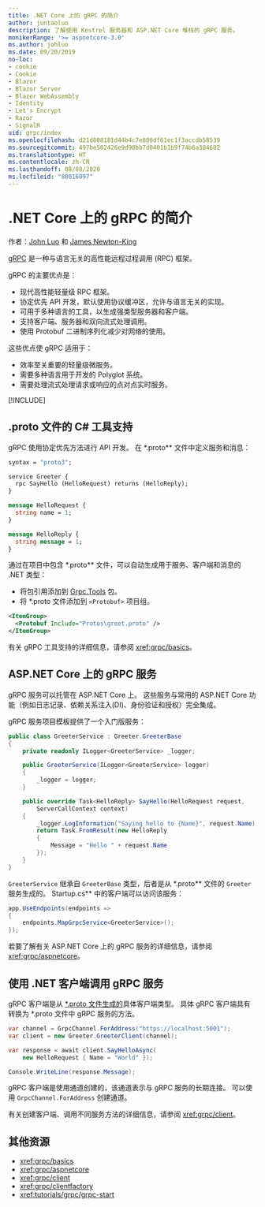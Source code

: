 ```yaml
---
title: .NET Core 上的 gRPC 的简介
author: juntaoluo
description: 了解使用 Kestrel 服务器和 ASP.NET Core 堆栈的 gRPC 服务。
monikerRange: '>= aspnetcore-3.0'
ms.author: johluo
ms.date: 09/20/2019
no-loc:
- cookie
- Cookie
- Blazor
- Blazor Server
- Blazor WebAssembly
- Identity
- Let's Encrypt
- Razor
- SignalR
uid: grpc/index
ms.openlocfilehash: d21d808181d44b4c7e800df61ec1f3accdb58539
ms.sourcegitcommit: 497be502426e9d90bb7d0401b1b9f74b6a384682
ms.translationtype: HT
ms.contentlocale: zh-CN
ms.lasthandoff: 08/08/2020
ms.locfileid: "88016097"
---
```

# <a name="introduction-to-grpc-on-net-core"></a>.NET Core 上的 gRPC 的简介

作者：[John Luo](https://github.com/juntaoluo) 和 [James Newton-King](https://twitter.com/jamesnk)

[gRPC](https://grpc.io/docs/guides/) 是一种与语言无关的高性能远程过程调用 (RPC) 框架。

gRPC 的主要优点是：
* 现代高性能轻量级 RPC 框架。
* 协定优先 API 开发，默认使用协议缓冲区，允许与语言无关的实现。
* 可用于多种语言的工具，以生成强类型服务器和客户端。
* 支持客户端、服务器和双向流式处理调用。
* 使用 Protobuf 二进制序列化减少对网络的使用。

这些优点使 gRPC 适用于：
* 效率至关重要的轻量级微服务。
* 需要多种语言用于开发的 Polyglot 系统。
* 需要处理流式处理请求或响应的点对点实时服务。

[!INCLUDE[](~/includes/gRPCazure.md)]

## <a name="c-tooling-support-for-proto-files"></a>.proto 文件的 C# 工具支持

gRPC 使用协定优先方法进行 API 开发。 在 \*.proto** 文件中定义服务和消息：

```protobuf
syntax = "proto3";

service Greeter {
  rpc SayHello (HelloRequest) returns (HelloReply);
}

message HelloRequest {
  string name = 1;
}

message HelloReply {
  string message = 1;
}
```

通过在项目中包含 \*.proto** 文件，可以自动生成用于服务、客户端和消息的 .NET 类型：

* 将包引用添加到 [Grpc.Tools](https://www.nuget.org/packages/Grpc.Tools/) 包。
* 将 \*.proto 文件添加到 `<Protobuf>` 项目组。

```xml
<ItemGroup>
  <Protobuf Include="Protos\greet.proto" />
</ItemGroup>
```

有关 gRPC 工具支持的详细信息，请参阅 <xref:grpc/basics>。

## <a name="grpc-services-on-aspnet-core"></a>ASP.NET Core 上的 gRPC 服务

gRPC 服务可以托管在 ASP.NET Core 上。 这些服务与常用的 ASP.NET Core 功能（例如日志记录、依赖关系注入(DI)、身份验证和授权）完全集成。

gRPC 服务项目模板提供了一个入门版服务：

```csharp
public class GreeterService : Greeter.GreeterBase
{
    private readonly ILogger<GreeterService> _logger;

    public GreeterService(ILogger<GreeterService> logger)
    {
        _logger = logger;
    }

    public override Task<HelloReply> SayHello(HelloRequest request,
        ServerCallContext context)
    {
        _logger.LogInformation("Saying hello to {Name}", request.Name);
        return Task.FromResult(new HelloReply 
        {
            Message = "Hello " + request.Name
        });
    }
}
```

`GreeterService` 继承自 `GreeterBase` 类型，后者是从 \*.proto** 文件的 `Greeter` 服务生成的。 Startup.cs** 中的客户端可以访问该服务：

```csharp
app.UseEndpoints(endpoints =>
{
    endpoints.MapGrpcService<GreeterService>();
});
```

若要了解有关 ASP.NET Core 上的 gRPC 服务的详细信息，请参阅 <xref:grpc/aspnetcore>。

## <a name="call-grpc-services-with-a-net-client"></a>使用 .NET 客户端调用 gRPC 服务

gRPC 客户端是从 [\*.proto  文件生成的](xref:grpc/basics#generated-c-assets)具体客户端类型。 具体 gRPC 客户端具有转换为 \*.proto  文件中 gRPC 服务的方法。

```csharp
var channel = GrpcChannel.ForAddress("https://localhost:5001");
var client = new Greeter.GreeterClient(channel);

var response = await client.SayHelloAsync(
    new HelloRequest { Name = "World" });

Console.WriteLine(response.Message);
```

gRPC 客户端是使用通道创建的，该通道表示与 gRPC 服务的长期连接。 可以使用 `GrpcChannel.ForAddress` 创建通道。

有关创建客户端、调用不同服务方法的详细信息，请参阅 <xref:grpc/client>。

## <a name="additional-resources"></a>其他资源

* <xref:grpc/basics>
* <xref:grpc/aspnetcore>
* <xref:grpc/client>
* <xref:grpc/clientfactory>
* <xref:tutorials/grpc/grpc-start>
